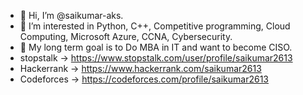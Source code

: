 - 👋 Hi, I’m @saikumar-aks.
- 👀 I’m interested in Python, C++, Competitive programming, Cloud Computing, Microsoft Azure, CCNA, Cybersecurity.
- 💓 My long term goal is to Do MBA in IT and want to become CISO.
- stopstalk  -> https://www.stopstalk.com/user/profile/saikumar2613
- Hackerrank -> https://www.hackerrank.com/saikumar2613
- Codeforces -> https://codeforces.com/profile/saikumar2613

